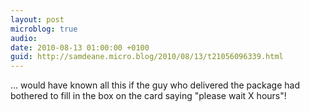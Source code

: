 ```yaml
---
layout: post
microblog: true
audio: 
date: 2010-08-13 01:00:00 +0100
guid: http://samdeane.micro.blog/2010/08/13/t21056096339.html
---
```

... would have known all this if the guy who delivered the package had bothered to fill in the box on the card saying "please wait X hours"!
